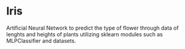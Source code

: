 # Iris
Artificial Neural Network to predict the type of flower through data of lenghts and heights of plants utilizing sklearn modules such as MLPClassifier and datasets.
